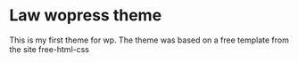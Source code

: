 Law wopress theme
===

This is my first theme for wp. The theme was based on a free template from the site free-html-css
